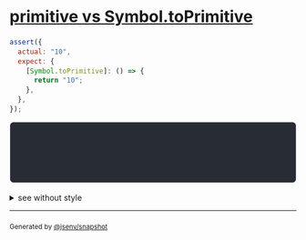 # [primitive vs Symbol.toPrimitive](../../wrapped_value.test.js#L35)

```js
assert({
  actual: "10",
  expect: {
    [Symbol.toPrimitive]: () => {
      return "10";
    },
  },
});
```

![img](throw.svg)

<details>
  <summary>see without style</summary>

```console
AssertionError: actual and expect are different

actual: "10"
expect: {
  [Symbol.toPrimitive()]: "10",
}
```

</details>

---
<sub>
  Generated by <a href="https://github.com/jsenv/core/tree/main/packages/independent/snapshot">@jsenv/snapshot</a>
</sub>